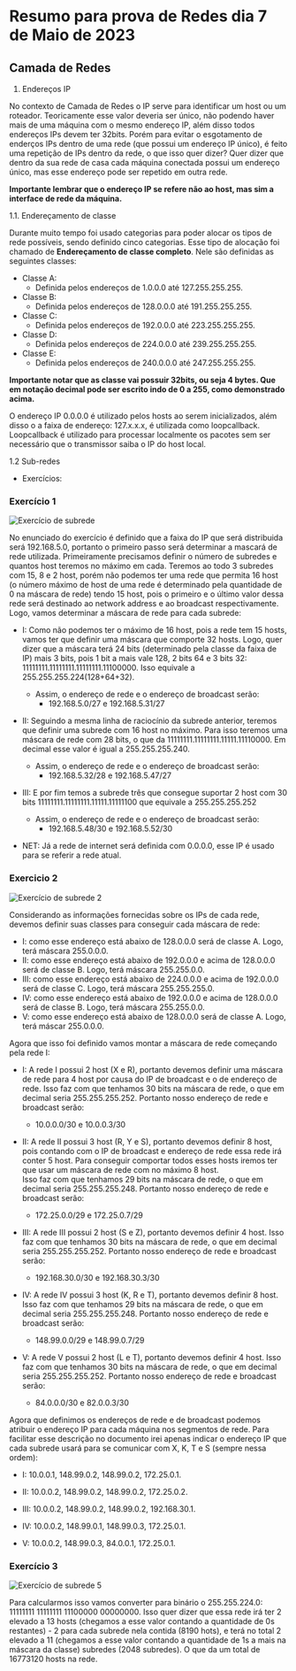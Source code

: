 # Resumo para prova de Redes dia 7 de Maio de 2023

## Camada de Redes 

1. Endereços IP

No contexto de Camada de Redes o IP serve para identificar um host ou um roteador. Teoricamente esse valor deveria ser único, não podendo haver mais de uma máquina com o mesmo endereço IP, além disso todos endereços IPs devem ter 32bits. Porém para evitar o esgotamento de enderços IPs dentro de uma rede (que possui um endereço IP único), é feito uma repetição de IPs dentro da rede, o que isso quer dizer? Quer dizer que dentro da sua rede de casa cada máquina conectada possui um endereço único, mas esse endereço pode ser repetido em outra rede.

**Importante lembrar que o endereço IP se refere não ao host, mas sim a interface de rede da máquina.**

1.1. Endereçamento de classe

Durante muito tempo foi usado categorias para poder alocar os tipos de rede possíveis, sendo definido cinco categorias. Esse tipo de alocação foi chamado de **Endereçamento de classe completo**. Nele são definidas as seguintes classes:

- Classe A:
    - Definida pelos endereços de 1.0.0.0 até 127.255.255.255.
- Classe B:
    - Definida pelos endereços de 128.0.0.0 até 191.255.255.255.
- Classe C:
    - Definida pelos endereços de 192.0.0.0 até 223.255.255.255.
- Classe D:
    - Definida pelos endereços de 224.0.0.0 até 239.255.255.255.
- Classe E:
    - Definida pelos endereços de 240.0.0.0 até 247.255.255.255.

**Importante notar que as classe vai possuir 32bits, ou seja 4 bytes. Que em notação decimal pode ser escrito indo de 0 a 255, como demonstrado acima.**

O endereço IP 0.0.0.0 é utilizado pelos hosts ao serem inicializados, além disso o a faixa de endereço: 127.x.x.x, é utilizada como loopcallback. Loopcallback é utilizado para processar localmente os pacotes sem ser necessário que o transmissor saiba o IP do host local.

1.2 Sub-redes

* Exercícios:

### Exercício 1
![Exercício de subrede](./subrede_1.png)

No enunciado do exercício é definido que a faixa do IP que será distribuida será 192.168.5.0, portanto o primeiro passo será determinar a mascará de rede utilizada. Primeiramente precisamos definir o número de subredes e quantos host teremos no máximo em cada.
Teremos ao todo 3 subredes com 15, 8 e 2 host, porém não podemos ter uma rede que permita 16 host (o número máximo de host de uma rede é determinado pela quantidade de 0 na máscara de rede) tendo 15 host, pois o primeiro e o último valor dessa rede será destinado ao network address e ao broadcast respectivamente. Logo, vamos determinar a máscara de rede para cada subrede:

- I: 
    Como não podemos ter o máximo de 16 host, pois a rede tem 15 hosts, vamos ter que definir uma máscara que comporte 32 hosts. Logo, quer dizer que a máscara terá 24 bits (determinado pela classe da faixa de IP) mais 3 bits, pois 1 bit a mais vale 128, 2 bits 64 e 3 bits 32: 11111111.11111111.11111111.11100000. Isso equivale a 255.255.255.224(128+64+32). 
    - Assim, o endereço de rede e o endereço de broadcast serão:
        - 192.168.5.0/27 e 192.168.5.31/27 
    
- II: 
    Seguindo a mesma linha de raciocínio da subrede anterior, teremos que definir uma subrede com 16 host no máximo. Para isso teremos uma máscara de rede com 28 bits, o que da 11111111.11111111.11111.11110000. Em decimal esse valor é igual a 255.255.255.240.
    - Assim, o endereço de rede e o endereço de broadcast serão:
        - 192.168.5.32/28 e 192.168.5.47/27 
    
- III: 
    E por fim temos a subrede três que consegue suportar 2 host com 30 bits 11111111.11111111.11111.11111100 que equivale a 255.255.255.252
    - Assim, o endereço de rede e o endereço de broadcast serão:
        - 192.168.5.48/30 e 192.168.5.52/30 
    
- NET:
    Já a rede de internet será definida com 0.0.0.0, esse IP é usado para se referir a rede atual.

### Exercicio 2
![Exercício de subrede 2](./subrede_2.png)

Considerando as informações fornecidas sobre os IPs de cada rede, devemos definir suas classes para conseguir cada máscara de rede:

- I:
    como esse endereço está abaixo de 128.0.0.0 será de classe A. Logo, terá máscara 255.0.0.0.
- II:
    como esse endereço está abaixo de 192.0.0.0 e acima de 128.0.0.0 será de classe B. Logo, terá máscara 255.255.0.0.
- III:
    como esse endereço está abaixo de 224.0.0.0 e acima de 192.0.0.0 será de classe C. Logo, terá máscara 255.255.255.0.
- IV:
    como esse endereço está abaixo de 192.0.0.0 e acima de 128.0.0.0 será de classe B. Logo, terá máscara 255.255.0.0.
- V:
    como esse endereço está abaixo de 128.0.0.0 será de classe A. Logo, terá máscar 255.0.0.0.

Agora que isso foi definido vamos montar a máscara de rede começando pela rede I: 

* I:
   A rede I possui 2 host (X e R), portanto devemos definir uma máscara de rede para 4 host por causa do IP de broadcast e o de endereço de rede.
   Isso faz com que tenhamos 30 bits na máscara de rede, o que em decimal seria 255.255.255.252. Portanto nosso endereço de rede e broadcast serão:
   
   - 10.0.0.0/30 e 10.0.0.3/30

* II:
   A rede II possui 3 host (R, Y e S), portanto devemos definir 8 host, pois contando com o IP de broadcast e endereço de rede essa rede irá conter 5 host. Para conseguir comportar todos esses hosts iremos ter que usar um máscara de rede com no máximo 8 host.  
   Isso faz com que tenhamos 29 bits na máscara de rede, o que em decimal seria 255.255.255.248. Portanto nosso endereço de rede e broadcast serão:
   
   - 172.25.0.0/29 e 172.25.0.7/29

* III:
   A rede III possui 2 host (S e Z), portanto devemos definir 4 host.
   Isso faz com que tenhamos 30 bits na máscara de rede, o que em decimal seria 255.255.255.252. Portanto nosso endereço de rede e broadcast serão:
   
   - 192.168.30.0/30 e 192.168.30.3/30

* IV:
   A rede IV possui 3 host (K, R e T), portanto devemos definir 8 host.
   Isso faz com que tenhamos 29 bits na máscara de rede, o que em decimal seria 255.255.255.248. Portanto nosso endereço de rede e broadcast serão:
   
   - 148.99.0.0/29 e 148.99.0.7/29

* V:
   A rede V possui 2 host (L e T), portanto devemos definir 4 host.
   Isso faz com que tenhamos 30 bits na máscara de rede, o que em decimal seria 255.255.255.252. Portanto nosso endereço de rede e broadcast serão:
   
   - 84.0.0.0/30 e 82.0.0.3/30
   
Agora que definimos os endereços de rede e de broadcast podemos atribuir o endereço IP para cada máquina nos segmentos de rede. Para facilitar esse descrição no documento irei apenas indicar o endereço IP que cada subrede usará para se comunicar com X, K, T e S (sempre nessa ordem): 

* I: 
    10.0.0.1, 148.99.0.2, 148.99.0.2, 172.25.0.1.

* II: 
    10.0.0.2, 148.99.0.2, 148.99.0.2, 172.25.0.2.

* III: 
    10.0.0.2, 148.99.0.2, 148.99.0.2, 192.168.30.1. 

* IV: 
    10.0.0.2, 148.99.0.1, 148.99.0.3, 172.25.0.1. 

* V: 
    10.0.0.2, 148.99.0.3, 84.0.0.1, 172.25.0.1. 

### Exercício 3
![Exercício de subrede 5](./subrede_5.png)

Para calcularmos isso vamos converter para binário o 255.255.224.0: 11111111 11111111 11100000 00000000. Isso quer dizer que essa rede irá ter 2 elevado a 13 hosts (chegamos a esse valor contando a quantidade de 0s restantes) - 2 para cada subrede nela contida (8190 hots), e terá no total 2 elevado a 11 (chegamos a esse valor contando a quantidade de 1s a mais na máscara da classe) subredes (2048 subredes). O que da um total de 16773120 hosts na rede.
